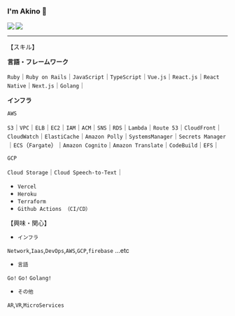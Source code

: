 ### I'm Akino 👹

<a href="https://github.com/anuraghazra/github-readme-stats">
  <img align="left" src="https://github-readme-stats.vercel.app/api?username=onikan27&count_private=true&show_icons=true" />
</a>
<a href="https://github.com/anuraghazra/github-readme-stats">
  <img src="https://github-readme-stats.vercel.app/api/top-langs/?username=onikan27" />
</a>


---

【スキル】

**言語・フレームワーク**

`Ruby`｜`Ruby on Rails`｜`JavaScript`｜`TypeScript`｜`Vue.js`｜`React.js`｜`React Native`｜`Next.js`｜`Golang`｜

**インフラ**

`AWS`

`S3`｜`VPC`｜`ELB`｜`EC2`｜`IAM`｜`ACM`｜`SNS`｜`RDS`｜`Lambda`｜`Route 53`｜`CloudFront`｜`CloudWatch`｜`ElastiCache`｜`Amazon Polly`｜`SystemsManager`｜`Secrets Manager`｜`ECS`（`Fargate`）｜`Amazon Cognito`｜`Amazon Translate`｜`CodeBuild`｜`EFS`｜

`GCP`

`Cloud Storage`｜`Cloud Speech-to-Text`｜

- `Vercel`
- `Heroku`
- `Terraform`
- `Github Actions （CI/CD）`

【興味・関心】

- `インフラ`

`Network`,`Iaas`,`DevOps`,`AWS`,`GCP`,`firebase` ...etc

- `言語`

`Go!` `Go!` `Golang!`

- `その他`

`AR`,`VR`,`MicroServices`
